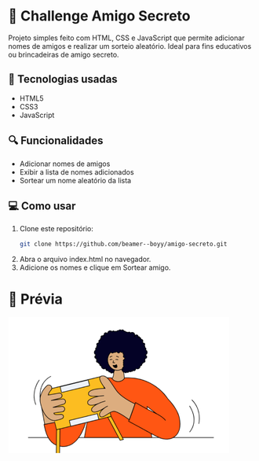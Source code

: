 # 🎁 Challenge Amigo Secreto

Projeto simples feito com HTML, CSS e JavaScript que permite adicionar nomes de amigos e realizar um sorteio aleatório. Ideal para fins educativos ou brincadeiras de amigo secreto.

## 🚀 Tecnologias usadas
- HTML5
- CSS3
- JavaScript

## 🔍 Funcionalidades
- Adicionar nomes de amigos
- Exibir a lista de nomes adicionados
- Sortear um nome aleatório da lista

## 💻 Como usar
1. Clone este repositório:
   ```bash
   git clone https://github.com/beamer--boyy/amigo-secreto.git
   ```
2. Abra o arquivo index.html no navegador.
3. Adicione os nomes e clique em Sortear amigo.

# 📸 Prévia

![Preview do projeto](assets/amigo-secreto.png)